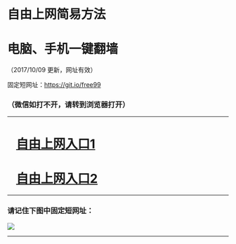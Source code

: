 ﻿# 自由上网简易方法

# 电脑、手机一键翻墙

（2017/10/09 更新，网址有效）

固定短网址：https://git.io/free99

### （微信如打不开，请转到浏览器打开）


***





# &nbsp;&nbsp; <a href="http://ft800823727.fwq-tz-1001.info/fwqtz01.html?t=100900128658 " target="_blank">自由上网入口1</a>
# &nbsp;&nbsp; <a href="http://ft541714206.fwq-tz-1002.info/fwqtz02.html?t=100900114291 " target="_blank">自由上网入口2</a>
***

### 请记住下图中固定短网址：

<img src="https://s3-us-west-2.amazonaws.com/fwq-1001/yjfq-20170905okok.png" /> 


***

